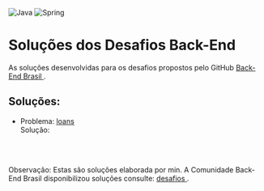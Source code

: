 ![Java](https://img.shields.io/badge/java-%23ED8B00.svg?style=for-the-badge&logo=openjdk&logoColor=white) ![Spring](https://img.shields.io/badge/spring-%236DB33F.svg?style=for-the-badge&logo=spring&logoColor=white)
<h1> Soluções dos Desafios Back-End</h1>

<p>
  As soluções desenvolvidas para os desafios propostos pelo GitHub <a href="https://github.com/backend-br"> Back-End Brasil </a>.
</p>

<h2>Soluções:</h2>
<ul>
  <li>  Problema: <a href="https://github.com/backend-br/desafios/blob/master/loans/PROBLEM.md"> loans </a> <br> Solução: </li>
</ul>

<br><br>

<footer>
Observação: Estas são soluções elaborada por min. A Comunidade Back-End Brasil disponibilizou soluções consulte: <a href="https://github.com/backend-br/desafios"> desafios </a>.
</footer>
